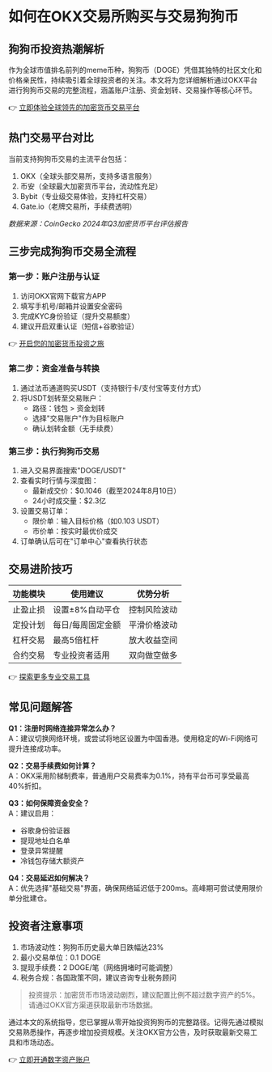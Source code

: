# 如何在OKX交易所购买与交易狗狗币

## 狗狗币投资热潮解析

作为全球市值排名前列的meme币种，狗狗币（DOGE）凭借其独特的社区文化和价格亲民性，持续吸引着全球投资者的关注。本文将为您详细解析通过OKX平台进行狗狗币交易的完整流程，涵盖账户注册、资金划转、交易操作等核心环节。

👉 [立即体验全球领先的加密货币交易平台](https://bit.ly/okx_welcome)

## 热门交易平台对比

当前支持狗狗币交易的主流平台包括：
1. OKX（全球头部交易所，支持多语言服务）
2. 币安（全球最大加密货币平台，流动性充足）
3. Bybit（专业级交易体验，支持杠杆交易）
4. Gate.io（老牌交易所，手续费透明）

*数据来源：CoinGecko 2024年Q3加密货币平台评估报告*

## 三步完成狗狗币交易全流程

### 第一步：账户注册与认证
1. 访问OKX官网下载官方APP
2. 填写手机号/邮箱并设置安全密码
3. 完成KYC身份验证（提升交易额度）
4. 建议开启双重认证（短信+谷歌验证）

👉 [开启您的加密货币投资之旅](https://bit.ly/okx_welcome)

### 第二步：资金准备与转换
1. 通过法币通道购买USDT（支持银行卡/支付宝等支付方式）
2. 将USDT划转至交易账户：
   - 路径：钱包 > 资金划转
   - 选择"交易账户"作为目标账户
   - 确认划转金额（无手续费）

### 第三步：执行狗狗币交易
1. 进入交易界面搜索"DOGE/USDT"
2. 查看实时行情与深度图：
   - 最新成交价：$0.1046（截至2024年8月10日）
   - 24小时成交量：$2.3亿
3. 设置交易订单：
   - 限价单：输入目标价格（如0.103 USDT）
   - 市价单：按实时最优价成交
4. 订单确认后可在"订单中心"查看执行状态

## 交易进阶技巧

| 功能模块 | 使用建议 | 优势分析 |
|---------|---------|---------|
| 止盈止损 | 设置±8%自动平仓 | 控制风险波动 |
| 定投计划 | 每日/每周固定金额 | 平滑价格波动 |
| 杠杆交易 | 最高5倍杠杆 | 放大收益空间 |
| 合约交易 | 专业投资者适用 | 双向做空做多 |

👉 [探索更多专业交易工具](https://bit.ly/okx_welcome)

## 常见问题解答

**Q1：注册时网络连接异常怎么办？**  
A：建议切换网络环境，或尝试将地区设置为中国香港。使用稳定的Wi-Fi网络可提升连接成功率。

**Q2：交易手续费如何计算？**  
A：OKX采用阶梯制费率，普通用户交易费率为0.1%，持有平台币可享受最高40%折扣。

**Q3：如何保障资金安全？**  
A：建议启用：
- 谷歌身份验证器
- 提现地址白名单
- 登录异常提醒
- 冷钱包存储大额资产

**Q4：交易延迟如何解决？**  
A：优先选择"基础交易"界面，确保网络延迟低于200ms。高峰期可尝试使用限价单分批建仓。

## 投资者注意事项
1. 市场波动性：狗狗币历史最大单日跌幅达23%
2. 最小交易单位：0.1 DOGE
3. 提现手续费：2 DOGE/笔（网络拥堵时可能调整）
4. 税务合规：各国政策不同，建议咨询专业税务顾问

> 投资提示：加密货币市场波动剧烈，建议配置比例不超过数字资产的5%。请通过OKX官方渠道获取最新市场数据。

通过本文的系统指导，您已掌握从零开始投资狗狗币的完整路径。记得先通过模拟交易熟悉操作，再逐步增加投资规模。关注OKX官方公告，及时获取最新交易工具和市场动态。

👉 [立即开通数字资产账户](https://bit.ly/okx_welcome)